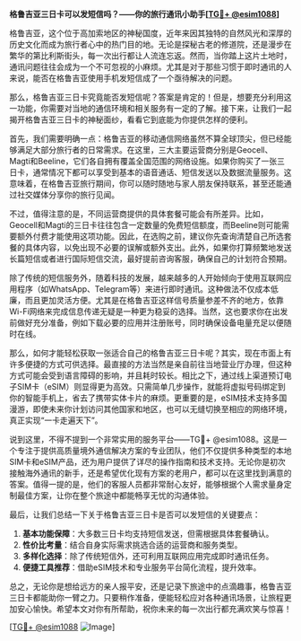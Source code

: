 **格鲁吉亚三日卡可以发短信吗？——你的旅行通讯小助手[[TG💪+ @esim1088](https://t.me/s/esim1088)]**

格鲁吉亚，这个位于高加索地区的神秘国度，近年来因其独特的自然风光和深厚的历史文化而成为旅行者心中的热门目的地。无论是探秘古老的修道院，还是漫步在繁华的第比利斯街头，每一次出行都让人流连忘返。然而，当你踏上这片土地时，通讯问题往往会成为一个不可忽视的小麻烦。尤其是对于那些习惯于即时通讯的人来说，能否在格鲁吉亚使用手机发短信成了一个亟待解决的问题。

那么，格鲁吉亚三日卡究竟能否发短信呢？答案是肯定的！但是，想要充分利用这一功能，你需要对当地的通信环境和相关服务有一定的了解。接下来，让我们一起揭开格鲁吉亚三日卡的神秘面纱，看看它到底能为你提供怎样的便利。

首先，我们需要明确一点：格鲁吉亚的移动通信网络虽然不算全球顶尖，但已经能够满足大部分旅行者的日常需求。在这里，三大主要运营商分别是Geocell、Magti和Beeline，它们各自拥有覆盖全国范围的网络设施。如果你购买了一张三日卡，通常情况下都可以享受到基本的语音通话、短信发送以及数据流量服务。这意味着，在格鲁吉亚旅行期间，你可以随时随地与家人朋友保持联系，甚至还能通过社交媒体分享你的旅行见闻。

不过，值得注意的是，不同运营商提供的具体套餐可能会有所差异。比如，Geocell和Magti的三日卡往往包含一定数量的免费短信额度，而Beeline则可能需要额外付费才能使用这项功能。因此，在选购之前，建议你先查询清楚自己所选套餐的具体内容，以免出现不必要的误解或额外支出。此外，如果你打算频繁地发送长篇短信或者进行国际短信交流，最好提前咨询客服，确保自己的计划符合预期。

除了传统的短信服务外，随着科技的发展，越来越多的人开始倾向于使用互联网应用程序（如WhatsApp、Telegram等）来进行即时通讯。这种做法不仅成本低廉，而且更加灵活方便。尤其是在格鲁吉亚这样信号质量参差不齐的地方，依靠Wi-Fi网络来完成信息传递无疑是一种更为稳妥的选择。当然，这也要求你在出发前做好充分准备，例如下载必要的应用并注册账号，同时确保设备电量充足以便随时在线。

那么，如何才能轻松获取一张适合自己的格鲁吉亚三日卡呢？其实，现在市面上有许多便捷的方式可供选择。最直接的方法当然是亲自前往当地营业厅办理，但这种方式可能会受到语言障碍的影响，并且耗时较长。相比之下，通过线上渠道预订电子SIM卡（eSIM）则显得更为高效。只需简单几步操作，就能将虚拟号码绑定到你的智能手机上，省去了携带实体卡片的麻烦。更重要的是，eSIM技术支持多国漫游，即使未来你计划访问其他国家和地区，也可以无缝切换至相应的网络环境，真正实现“一卡走遍天下”。

说到这里，不得不提到一个非常实用的服务平台——TG💪+ @esim1088。这是一个专注于提供高质量境外通信解决方案的专业团队，他们不仅提供多种类型的本地SIM卡和eSIM产品，还为用户提供了详尽的操作指南和技术支持。无论你是初次接触海外通讯的新手，还是希望优化现有方案的老用户，都可以在这里找到满意的答案。值得一提的是，他们的客服人员都非常耐心友好，能够根据个人需求量身定制最佳方案，让你在整个旅途中都能畅享无忧的沟通体验。

最后，让我们总结一下关于格鲁吉亚三日卡是否可以发短信的关键要点：

1. **基本功能保障**：大多数三日卡均支持短信发送，但需根据具体套餐确认。
2. **性价比考量**：结合自身实际需求挑选合适的运营商和服务类型。
3. **多样化选择**：除了传统短信外，还可利用互联网应用完成即时通讯任务。
4. **便捷工具推荐**：借助eSIM技术和专业服务平台简化流程，提升效率。

总之，无论你是想给远方的亲人报平安，还是记录下旅途中的点滴趣事，格鲁吉亚三日卡都能助你一臂之力。只要稍作准备，便能轻松应对各种通讯场景，让旅程更加安心愉快。希望本文对你有所帮助，祝你未来的每一次出行都充满欢笑与惊喜！

[[TG💪+ @esim1088](https://t.me/s/esim1088) ![Image](https://i.postimg.cc/4NQfJmqS/Snipaste-2025-05-13-00-14-12.png)]